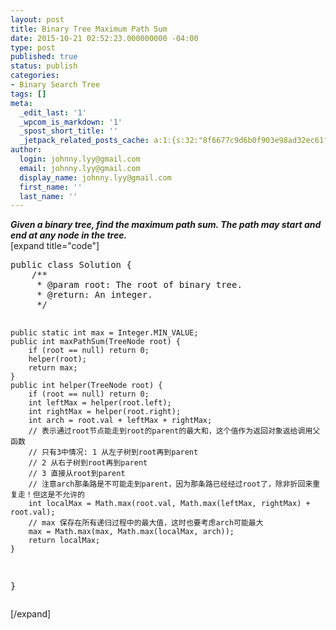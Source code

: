```yaml
---
layout: post
title: Binary Tree Maximum Path Sum
date: 2015-10-21 02:52:23.000000000 -04:00
type: post
published: true
status: publish
categories:
- Binary Search Tree
tags: []
meta:
  _edit_last: '1'
  _wpcom_is_markdown: '1'
  _spost_short_title: ''
  _jetpack_related_posts_cache: a:1:{s:32:"8f6677c9d6b0f903e98ad32ec61f8deb";a:2:{s:7:"expires";i:1468937457;s:7:"payload";a:3:{i:0;a:1:{s:2:"id";i:1058;}i:1;a:1:{s:2:"id";i:1424;}i:2;a:1:{s:2:"id";i:1146;}}}}
author:
  login: johnny.lyy@gmail.com
  email: johnny.lyy@gmail.com
  display_name: johnny.lyy@gmail.com
  first_name: ''
  last_name: ''
---
```

<p><strong><em>Given a binary tree, find the maximum path sum. The path may start and end at any node in the tree.</em></strong><br />
[expand title="code"]</p>
<pre>
public class Solution {
    /**
     * @param root: The root of binary tree.
     * @return: An integer.
     */
    
    public static int max = Integer.MIN_VALUE;
    public int maxPathSum(TreeNode root) {
        if (root == null) return 0;
        helper(root);
        return max;
    }
    public int helper(TreeNode root) {
        if (root == null) return 0;
        int leftMax = helper(root.left);
        int rightMax = helper(root.right);
        int arch = root.val + leftMax + rightMax;
        // 表示通过root节点能走到root的parent的最大和，这个值作为返回对象返给调用父函数  
        // 只有3中情况: 1 从左子树到root再到parent  
        // 2 从右子树到root再到parent  
        // 3 直接从root到parent  
        // 注意arch那条路是不可能走到parent，因为那条路已经经过root了，除非折回来重复走！但这是不允许的 
        int localMax = Math.max(root.val, Math.max(leftMax, rightMax) + root.val);
        // max 保存在所有递归过程中的最大值，这时也要考虑arch可能最大
        max = Math.max(max, Math.max(localMax, arch));
        return localMax;
    }
}
</pre>
<p>[/expand]</p>
